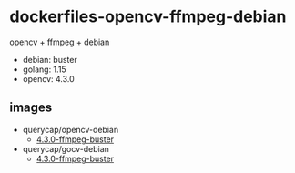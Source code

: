 # dockerfiles-opencv-ffmpeg-debian

opencv + ffmpeg + debian 

+ debian: buster
+ golang: 1.15
+ opencv: 4.3.0

## images

+ querycap/opencv-debian
    + [4.3.0-ffmpeg-buster](opencv-debian.Dockerfile)
+ querycap/gocv-debian
    + [4.3.0-ffmpeg-buster](gocv-debian.Dockerfile)
